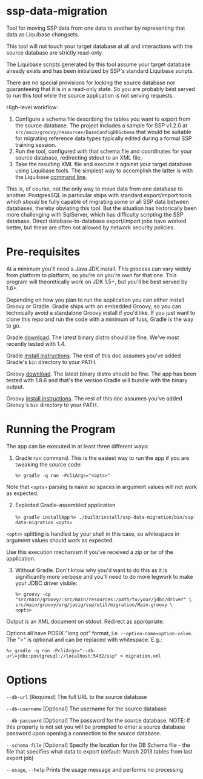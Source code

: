 ssp-data-migration
==================

Tool for moving SSP data from one data to another by representing that data as
Liquibase changsets.

This tool will not touch your target database at all and interactions with
the source database are strictly read-only.

The Liquibase scripts generated by this tool assume your target database
already exists and has been initialized by SSP's standard Liquibase scripts.

There are no special provisions for locking the source database nor guaranteeing
that it is in a read-only state. So you are probably best served to run this
tool while the source application is not serving requests.

High-level workflow:

1. Configure a schema file describing the tables you want to export from the
  source database. The project includes a sample for SSP v1.2.0 at
  `src/main/groovy/resources/BaseConfigDBSchema` that would be suitable for
  migrating reference data types typically edited during a formal SSP
  training session.
2. Run the tool, configured with that schema file and coordinates
  for your source database, redirecting stdout to an XML file.
3. Take the resulting XML file and execute it against your target database using
  Liquibase tools. The simplest way to accomplish the latter is with the
  Liquibase [command line](http://www.liquibase.org/manual/command_line).

This is, of course, not the only way to move data from one database to another.
PostgresSQL in particular ships with standard export/import tools which
*should* be fully capable of migrating some or all SSP data between databases,
thereby obviating this tool. But the situation has historically been more
challenging with SqlServer, which has difficulty scripting the SSP database.
Direct database-to-database export/import jobs have worked better, but these
are often not allowed by network security policies.

Pre-requisites
==============

At a minimum you'll need a Java JDK install. This process can vary widely from
platform to platform, so you're on you're own for that one. This program will
theoretically work on JDK 1.5+, but you'll be best served by 1.6+.

Depending on how you plan to run the application you can either install Groovy
or Gradle. Gradle ships with an embedded Groovy, so you can technically avoid a
standalone Groovy install if you'd like. If you just want to clone this repo and
run the code with a minimum of fuss, Gradle is the way to go.

Gradle [download](http://www.gradle.org/downloads). The latest binary distro
should be fine. We've most recently tested with 1.4.

Gradle [install instructions](http://www.gradle.org/docs/current/userguide/installation.html).
The rest of this doc assumes you've added Gradle's `bin` directory to your PATH.

Groovy [download](http://groovy.codehaus.org/Download). The latest binary distro should be fine. The app has been
tested with 1.8.6 and that's the version Gradle will bundle with the binary
output.

Groovy [install instructions](http://groovy.codehaus.org/Installing+Groovy).
The rest of this doc assumes you've added Groovy's `bin` directory to your PATH.

Running the Program
===================

The app can be executed in at least three different ways:

1. Gradle run command. This is the easiest way to run the app if you are
tweaking the source code:

    `%> gradle -q run -PcliArgs="<opts>"`

  Note that `<opts>` parsing is naive so spaces in argument values will not work
  as expected.

2. Exploded Gradle-assembled application

    `%> gradle installApp`
    `%> ./build/install/ssp-data-migration/bin/ssp-data-migration <opts>`

  `<opts>` splitting is handled by your shell in this case, so whitespace in
  argument values should work as expected.

  Use this execution mechanism if you've received a zip or tar of the
  application.

3. Without Gradle. Don't know why you'd want to do this as it is significantly
more verbose and you'll need to do more legwork to make your JDBC driver
visible:

    ```
    %> groovy -cp "src/main/groovy/:src/main/resources:/path/to/your/jdbc/driver" \
    src/main/groovy/org/jasig/ssp/util/migration/Main.groovy \
    <opts>
    ```

Output is an XML document on stdout. Redirect as appropriate.

Options all have POSIX "long opt" format, i.e. `--option-name=option-value`.
The "=" is optional and can be replaced with whitespace. E.g.:

    %> gradle -q run -PcliArgs="--db-url=jdbc:postgresql://localhost:5432/ssp" > migration.xml

Options
=======

`--db-url`    [Required] The full URL to the source database

`--db-username`   [Optional] The username for the source database

`--db-password`   [Optional] The password for the source database.  NOTE: If this property is not set you will be prompted to enter a source database password upon opening a connection to the source database.

`--schema-file`   [Optional] Specify the location for the DB Schema file - the file that specifies what data to export (default: March 2013 tables from last export job)

`--usage`, `--help`    Prints the usage message and performs no processing
